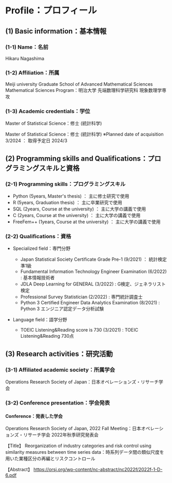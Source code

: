 # Profile：プロフィール

## (1) Basic information：基本情報
### (1-1) Name：名前
Hikaru Nagashima

### (1-2) Affiliation：所属
Meiji university Graduate School of Advanced Mathematical Sciences Mathematical Sciences Program：明治大学 先端数理科学研究科 現象数理学専攻

### (1-3) Academic credentials：学位
Master of Statistical Science：修士 (統計科学)

Master of Statistical Science：修士 (統計科学) ※Planned date of acquisition 3/2024 ： 取得予定日 2024/3

## (2) Programming skills and Qualifications：プログラミングスキルと資格
### (2-1) Programming skills：プログラミングスキル
- Python (5years, Master's thesis) ： 主に修士研究で使用
- R (5years, Graduation thesis) ： 主に卒業研究で使用
- SQL (2years, Course at the university) ： 主に大学の講義で使用
- C (2years, Course at the university) ： 主に大学の講義で使用
- FreeFem++ (1years, Course at the university) ： 主に大学の講義で使用

### (2-2) Qualifications：資格
- Specialized field：専門分野
  - Japan Statistical Society Certificate Grade Pre-1 (9/2021) ： 統計検定準1級
  - Fundamental Information Technology Engineer Examination (6/2022) : 基本情報技術者
  - JDLA Deep Learning for GENERAL (3/2022) : G検定、ジェネラリスト検定
  - Professional Survey Statistician (2/2022) : 専門統計調査士
  - Python 3 Certified Engineer Data Analytics Examination (8/2021) : Python 3 エンジニア認定データ分析試験
 
- Language field：語学分野
  - TOEIC Listening&Reading score is 730 (3/2021) : TOEIC Listening&Reading 730点

## (3) Research activities：研究活動
### (3-1) Affiliated academic society：所属学会
Operations Research Society of Japan：日本オペレーションズ・リサーチ学会

### (3-2) Conference presentation：学会発表
#### Conference：発表した学会
Operations Research Society of Japan, 2022 Fall Meeting：日本オペレーションズ・リサーチ学会 2022年秋季研究発表会

  【Title】
  Reorganization of industry categories and risk control using similarity measures between time series data：時系列データ間の類似尺度を用いた業種区分の再編とリスクコントロール

  【Abstract】
  https://orsj.org/wp-content/nc-abstract/nc2022f/2022f-1-D-6.pdf

